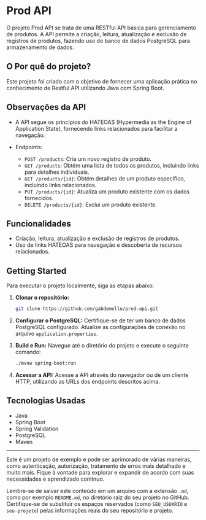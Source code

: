 
# Prod API 

O projeto Prod API se trata de uma RESTful API básica para gerenciamento de produtos. A API permite a criação, leitura, atualização e exclusão de registros de produtos, fazendo uso do banco de dados PostgreSQL para armazenamento de dados.

## O Por quê do projeto?

Este projeto foi criado com o objetivo de fornecer uma aplicação prática no conhecimento de Restful API utilizando Java com Spring Boot. 

## Observações da API

- A API segue os princípios do HATEOAS (Hypermedia as the Engine of Application State), fornecendo links relacionados para facilitar a navegação.

- Endpoints:
  - `POST /products`: Cria um novo registro de produto.
  - `GET /products`: Obtém uma lista de todos os produtos, incluindo links para detalhes individuais.
  - `GET /products/{id}`: Obtém detalhes de um produto específico, incluindo links relacionados.
  - `PUT /products/{id}`: Atualiza um produto existente com os dados fornecidos.
  - `DELETE /products/{id}`: Exclui um produto existente.

## Funcionalidades

- Criação, leitura, atualização e exclusão de registros de produtos.
- Uso de links HATEOAS para navegação e descoberta de recursos relacionados.

## Getting Started

Para executar o projeto localmente, siga as etapas abaixo:

1. **Clonar o repositório:**
   ```sh
   git clone https://github.com/gabdemello/prod-api.git   
   ```

2. **Configurar o PostgreSQL:**
   Certifique-se de ter um banco de dados PostgreSQL configurado. Atualize as configurações de conexão no arquivo `application.properties`.

3. **Build e Run:**
   Navegue até o diretório do projeto e execute o seguinte comando:
   ```sh
   ./mvnw spring-boot:run
   ```

4. **Acessar a API:**
   Acesse a API através do navegador ou de um cliente HTTP, utilizando as URLs dos endpoints descritos acima.

## Tecnologias Usadas

- Java
- Spring Boot
- Spring Validation
- PostgreSQL
- Maven

---

Este é um projeto de exemplo e pode ser aprimorado de várias maneiras, como autenticação, autorização, tratamento de erros mais detalhado e muito mais. Fique à vontade para explorar e expandir de acordo com suas necessidades e aprendizado contínuo.

Lembre-se de salvar este conteúdo em um arquivo com a extensão `.md`, como por exemplo `README.md`, no diretório raiz do seu projeto no GitHub. Certifique-se de substituir os espaços reservados (como `SEU_USUARIO` e `seu-projeto`) pelas informações reais do seu repositório e projeto.
